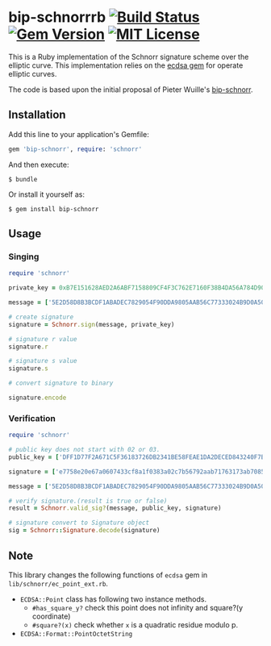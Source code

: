 # bip-schnorrrb [![Build Status](https://travis-ci.org/chaintope/bip-schnorrrb.svg?branch=master)](https://travis-ci.org/chaintope/bip-schnorrrb) [![Gem Version](https://badge.fury.io/rb/bip-schnorr.svg)](https://badge.fury.io/rb/bip-schnorr) [![MIT License](http://img.shields.io/badge/license-MIT-blue.svg?style=flat)](LICENSE) 

This is a Ruby implementation of the Schnorr signature scheme over the elliptic curve. 
This implementation relies on the [ecdsa gem](https://github.com/DavidEGrayson/ruby_ecdsa) for operate elliptic curves.

The code is based upon the initial proposal of Pieter Wuille's [bip-schnorr](https://github.com/sipa/bips/blob/bip-schnorr/bip-schnorr.mediawiki).

## Installation

Add this line to your application's Gemfile:

```ruby
gem 'bip-schnorr', require: 'schnorr'
```

And then execute:

    $ bundle

Or install it yourself as:

    $ gem install bip-schnorr

## Usage

### Singing

```ruby
require 'schnorr'

private_key = 0xB7E151628AED2A6ABF7158809CF4F3C762E7160F38B4DA56A784D9045190CFEF

message = ['5E2D58D8B3BCDF1ABADEC7829054F90DDA9805AAB56C77333024B9D0A508B75C'].pack('H*')

# create signature
signature = Schnorr.sign(message, private_key)

# signature r value
signature.r 

# signature s value
signature.s 

# convert signature to binary

signature.encode

```

### Verification

```ruby
require 'schnorr'

# public key does not start with 02 or 03.
public_key = ['DFF1D77F2A671C5F36183726DB2341BE58FEAE1DA2DECED843240F7B502BA659'].pack('H*')

signature = ['e7758e20e67a0607433cf8a1f0383a02c7b56792aab71763173ab7085cab8768082aae167787bc3572d15176dc26c073d9b03726aed0b59c728aa6538dc03d57'].pack('H*')

message = ['5E2D58D8B3BCDF1ABADEC7829054F90DDA9805AAB56C77333024B9D0A508B75C'].pack('H*')

# verify signature.(result is true or false)
result = Schnorr.valid_sig?(message, public_key, signature) 

# signature convert to Signature object
sig = Schnorr::Signature.decode(signature) 
```

## Note

This library changes the following functions of `ecdsa` gem in `lib/schnorr/ec_point_ext.rb`.

* `ECDSA::Point` class has following two instance methods.
    * `#has_square_y?` check this point does not infinity and square?(y coordinate)
    * `#square?(x)` check whether `x` is a quadratic residue modulo p.
* `ECDSA::Format::PointOctetString`
